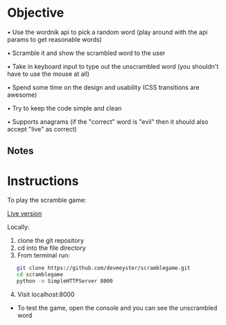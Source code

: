Objective
==========

• Use the wordnik api to pick a random word (play around with the api params to get reasonable words)

• Scramble it and show the scrambled word to the user

• Take in keyboard input to type out the unscrambled word (you shouldn't have to use the mouse at all)

• Spend some time on the design and usability (CSS transitions are awesome)

• Try to keep the code simple and clean

• Supports anagrams (if the "correct" word is "evil" then it should also accept "live" as correct)

Notes
-----

Instructions
=============

To play the scramble game:

[Live version](http://www.arturmeyster.me/scramblegame)

Locally:

1. clone the git repository
2. cd into the file directory
3. From terminal run:

```bash
   git clone https://github.com/devmeyster/scramblegame.git
   cd scramblegame
   python -m SimpleHTTPServer 8000
```
4. Visit localhost:8000

* To test the game, open the console and you can see the unscrambled word

